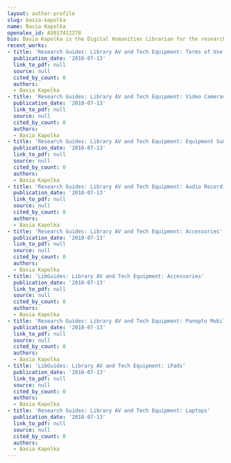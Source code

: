 ```yaml
---
layout: author-profile
slug: basia-kapolka
name: Basia Kapolka
openalex_id: A5017412278
bio: Basia Kapolka is the Digital Humanities Librarian for the research team.
recent_works:
- title: 'Research Guides: Library AV and Tech Equipment: Terms of Use'
  publication_date: '2018-07-13'
  link_to_pdf: null
  source: null
  cited_by_count: 0
  authors:
  - Basia Kapolka
- title: 'Research Guides: Library AV and Tech Equipment: Video Cameras'
  publication_date: '2018-07-13'
  link_to_pdf: null
  source: null
  cited_by_count: 0
  authors:
  - Basia Kapolka
- title: 'Research Guides: Library AV and Tech Equipment: Equipment Summary'
  publication_date: '2018-07-13'
  link_to_pdf: null
  source: null
  cited_by_count: 0
  authors:
  - Basia Kapolka
- title: 'Research Guides: Library AV and Tech Equipment: Audio Recording Equipment'
  publication_date: '2018-07-13'
  link_to_pdf: null
  source: null
  cited_by_count: 0
  authors:
  - Basia Kapolka
- title: 'Research Guides: Library AV and Tech Equipment: Accessories'
  publication_date: '2018-07-13'
  link_to_pdf: null
  source: null
  cited_by_count: 0
  authors:
  - Basia Kapolka
- title: 'LibGuides: Library AV and Tech Equipment: Accessories'
  publication_date: '2018-07-13'
  link_to_pdf: null
  source: null
  cited_by_count: 0
  authors:
  - Basia Kapolka
- title: 'Research Guides: Library AV and Tech Equipment: Panopto Mobile Kits'
  publication_date: '2018-07-13'
  link_to_pdf: null
  source: null
  cited_by_count: 0
  authors:
  - Basia Kapolka
- title: 'LibGuides: Library AV and Tech Equipment: iPads'
  publication_date: '2018-07-13'
  link_to_pdf: null
  source: null
  cited_by_count: 0
  authors:
  - Basia Kapolka
- title: 'Research Guides: Library AV and Tech Equipment: Laptops'
  publication_date: '2018-07-13'
  link_to_pdf: null
  source: null
  cited_by_count: 0
  authors:
  - Basia Kapolka
---
```

